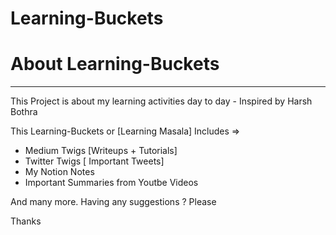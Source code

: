 # Learning-Buckets
# About Learning-Buckets

---



This Project is about my learning activities day to day - Inspired by Harsh Bothra



This Learning-Buckets or [Learning Masala] Includes => 

* Medium Twigs [Writeups + Tutorials]
* Twitter Twigs [ Important Tweets]
* My Notion Notes
* Important Summaries from Youtbe Videos



And many more. 
Having any suggestions ? Please 

Thanks
